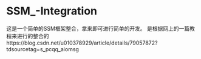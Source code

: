 # SSM_-Integration
这是一个简单的SSM框架整合，拿来即可进行简单的开发。
是根据网上的一篇教程来进行的整合的https://blog.csdn.net/u010378929/article/details/79057872?tdsourcetag=s_pcqq_aiomsg
